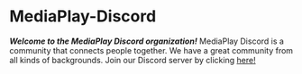 # MediaPlay-Discord
***Welcome to the MediaPlay Discord organization!***
MediaPlay Discord is a community that connects people together. We have a great community from all kinds of backgrounds. Join our Discord server by clicking [here!](https://discord.gg/5Tdke6dsaP)
